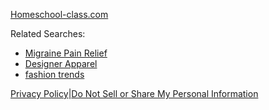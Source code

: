[Homeschool-class.com](https://homeschool-class.com/)

Related Searches:

* [Migraine Pain Relief](http://www.explorefreeresults.com/Migraine_Pain_Relief.cfm?domain=homeschool-class.com&fp=Z%2BMb%2FBuw4HZZd5Bt98LakuBY%2BZY%2FuceWnyTVR%2B%2B4CKntzTKevXPoN8Txb%2BSVOb%2BgDuH71Meifs09ZgEUIhGL7mnCLtKnJqJOMSQZ5oQg4dWDwjLbBvD5gohZEEcHHIW6WbC7nrwp7tUz0%2BBJwA4KNPxIwZB6uRavc7pCA9d2Wg5U1CFisgCeDekVDQd8ScFKmroJamt1ZPhlSSB0jZvFi1RmY3SxEHZqNS4iaMjaopCfjdzzDG9bXGXkvHnPRk2kIGCGIXLNKfTbCGgHz7XMs9SJe7V03Ac91axrxMTqC%2FE%3D&kbetu=1&maxads=0&kld=1061&_opnslfp=1&spfwd=1&&kt=112&&ki=19222924&ktd=0&kld=1061&kp=1 "Migraine Pain Relief")
* [Designer Apparel](http://www.explorefreeresults.com/Designer_Apparel.cfm?domain=homeschool-class.com&fp=Z%2BMb%2FBuw4HZZd5Bt98LakuBY%2BZY%2FuceWnyTVR%2B%2B4CKntzTKevXPoN8Txb%2BSVOb%2BgDuH71Meifs09ZgEUIhGL7mnCLtKnJqJOMSQZ5oQg4dWDwjLbBvD5gohZEEcHHIW6WbC7nrwp7tUz0%2BBJwA4KNPxIwZB6uRavc7pCA9d2Wg5U1CFisgCeDekVDQd8ScFKmroJamt1ZPhlSSB0jZvFi1RmY3SxEHZqNS4iaMjaopCfjdzzDG9bXGXkvHnPRk2kIGCGIXLNKfTbCGgHz7XMs9SJe7V03Ac91axrxMTqC%2FE%3D&kbetu=1&maxads=0&kld=1061&_opnslfp=1&spfwd=1&&kt=112&&ki=8158612&ktd=0&kld=1061&kp=2 "Designer Apparel")
* [fashion trends](http://www.explorefreeresults.com/fashion_trends.cfm?domain=homeschool-class.com&fp=Z%2BMb%2FBuw4HZZd5Bt98LakuBY%2BZY%2FuceWnyTVR%2B%2B4CKntzTKevXPoN8Txb%2BSVOb%2BgDuH71Meifs09ZgEUIhGL7mnCLtKnJqJOMSQZ5oQg4dWDwjLbBvD5gohZEEcHHIW6WbC7nrwp7tUz0%2BBJwA4KNPxIwZB6uRavc7pCA9d2Wg5U1CFisgCeDekVDQd8ScFKmroJamt1ZPhlSSB0jZvFi1RmY3SxEHZqNS4iaMjaopCfjdzzDG9bXGXkvHnPRk2kIGCGIXLNKfTbCGgHz7XMs9SJe7V03Ac91axrxMTqC%2FE%3D&kbetu=1&maxads=0&kld=1061&_opnslfp=1&spfwd=1&&kt=112&&ki=10542279&ktd=0&kld=1061&kp=3 "fashion trends")

[Privacy Policy](https://skenzo.com/sk-privacy.php?sk_ref=qV19LUCqgjvkC6OnGpcVS9A%2FEjid3EbUYfuFB3FRhX4cCrSDfBbkK45mxhCtkAez)|[Do Not Sell or Share My Personal Information](#)